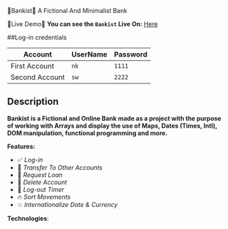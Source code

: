 🚀Bankist🚀
A Fictional And Minimalist Bank

🎈Live Demo🎈
**You can see the `Bankist` Live On:** [Here](https://natikozel.github.io/Bankist/)

##Log-in credentials

| Account       | UserName | Password |
| ------------- | -------- | -------- |
| First Account | `nk`     | `1111`   |
| Second Account | `sw`     | `2222`   |

## Description

**Bankist is a Fictional and Online Bank made as a project with the purpose of working with Arrays and display the use of Maps, Dates (Times, Intl),
DOM manipulation, functional programming and more.**


**Features:**
- ✅ _Log-in_
- 🎉 _Transfer To Other Accounts_
- 🚀 _Request Loan_
- 🎈 _Delete Account_
- 🔁 _Log-out Timer_
- 🔥 _Sort Movements_
- 💥 _Internationalize Date & Currency_


**Technologies**:
